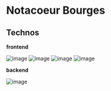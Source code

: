 # Notacoeur Bourges

## Technos

**frontend**

![image](https://img.shields.io/badge/Vue.js-35495E?style=for-the-badge&logo=vuedotjs&logoColor=4FC08D)
![image](https://img.shields.io/badge/nuxt.js-00C58E?style=for-the-badge&logo=nuxtdotjs&logoColor=white)
![image](https://img.shields.io/badge/Sass-CC6699?style=for-the-badge&logo=sass&logoColor=white)
![image](https://img.shields.io/badge/Sketch-FFB387?style=for-the-badge&logo=sketch&logoColor=black)

**backend**

![image](https://img.shields.io/badge/Wordpress-21759B?style=for-the-badge&logo=wordpress&logoColor=white)
